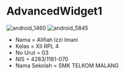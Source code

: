 # AdvancedWidget1

![android_1460](https://cloud.githubusercontent.com/assets/22756639/19882699/14fabeb2-a042-11e6-947f-732be9fc7866.jpg)
![android_5845](https://cloud.githubusercontent.com/assets/22756639/19882706/19ee434e-a042-11e6-817b-a638b6783276.jpg)


* Nama = Alifiah Izzi Imani
* Kelas = XII RPL 4
* No Urut = 03
* NIS = 4283/1181-070
* Nama Sekolah = SMK TELKOM MALANG
